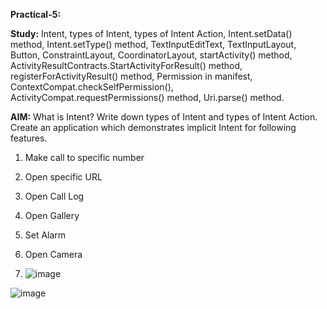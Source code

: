 **Practical-5:**


**Study:** Intent, types of Intent, types of Intent Action, Intent.setData() method, Intent.setType() method, TextInputEditText, TextInputLayout, Button, ConstraintLayout, CoordinatorLayout, startActivity() method, ActivityResultContracts.StartActivityForResult() method, registerForActivityResult() method, Permission in manifest, ContextCompat.checkSelfPermission(), ActivityCompat.requestPermissions() method, Uri.parse() method.


**AIM:** What is Intent? Write down types of Intent and types of Intent Action. Create an application which demonstrates implicit Intent for following features. 

1. Make call to specific number

2. Open specific URL

3. Open Call Log

4. Open Gallery

5. Set Alarm

6. Open Camera

7. ![image](https://github.com/rutviprajapati16/MAD_Practical5_21012011123/assets/97946004/0f478676-c5dd-4a0f-a0d1-e92894d6242e)

![image](https://github.com/rutviprajapati16/MAD_Practical5_21012011123/assets/97946004/4af25df3-b649-4a72-90c9-ca7fabc84314)

